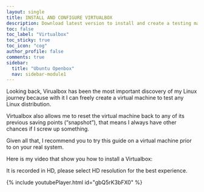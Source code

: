 ```yaml
---
layout: single
title: INSTALL AND CONFIGURE VIRTUALBOX
description: Download latest version to install and create a testing machine for the course.
toc: false
toc_label: "Virtualbox"
toc_sticky: true
toc_icon: "cog"
author_profile: false
comments: true
sidebar:
  title: "Ubuntu Openbox"
  nav: sidebar-module1
---
```


Looking back, Virualbox has been the most important discovery of my Linux journey because with it I can freely create a virtual machine to test any Linux distribution.

Virtualbox also allows me to reset the virtual machine back to any of its previous saving points (“snapshot”), that means I always have other chances if I screw up something.

Given all that, I recommend you to try this guide on a virtual machine prior to on your real system.

Here is my video that show you how to install a Virtualbox:

It is recorded in HD, please select HD resolution for the best experience.

{% include youtubePlayer.html id="gbQ5rK3bFX0" %}

